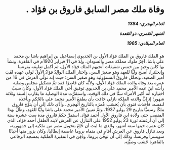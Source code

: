 <h1 dir="rtl">وفاة ملك مصر السابق فاروق بن فؤاد .</h1>

<h5 dir="rtl">العام الهجري:  1384

الشهر القمري: ذو القعدة

العام الميلادي: 1965</h5>

<p dir="rtl">هو الملك فاروق بن الملك فؤاد الأول بن الخديوي إسماعيل بن إبراهيم باشا بن محمد علي باشا. آخِرُ ملوك مملكة مصر والسودان. ولِدَ في 11 فبراير 1920م في القاهرة، ونشأ بها كابن وحيدٍ بين خمسِ شقيقات أنجبهم الملك فؤاد الأول، ثم أكمل تعليمَه بفرنسا وإنجلترا، أصبح وليًّا للعهد وهو صغيرُ السن، واختار الملك الوالِدُ فؤادُ الأولُ لولي عهده لقَبَ أمير الصعيد. وتحمَّل فاروقٌ المسؤولية وهو صغير السن؛ حيث إنه تولَّى العرش في 16 من عمرِه بعد وفاة والده الملك فؤاد الأول، ولأنَّه كان قاصرًا فقد تمَّ تشكيل مجلس وصاية رأَسَه ابنُ عمه الأمير محمد علي بن الخديوي توفيق أخي الملك فؤاد الأول، وكان سببُ اختياره أنه أكبر الأمراء سنًّا في ذلك الوقت، واستمَرَّت مدة الوصاية ما يقارب السنة وثلاثة شهور؛ إذ إنَّ والدته الملكة نازلي خافت بأن يطمَعَ الأمير محمد علي بالحُكمِ ويأخذه لنفسه، فأخذت فتوى بأن يُحسَب عُمرَه بالتاريخ الهجري، وأدَّى ذلك إلى أن يتوَّج فاروق مِلكًا رسميًّا بتاريخ 29 يوليو 1937، وتمَّ تعيينُ الأمير محمد علي باشا وليًّا للعَهدِ، وظَلَّ بهذا المنصب حتى ولادة ابن فاروق الأول أحمد فؤاد. استمرَّ حكمُ فاروق مدة ست عشرة سنة إلى أن أرغمته ثورة 23 يوليو 1952 على التنازل عن العرش لابنه الطفل أحمد فؤاد، الذي كان عمره حينها ستة أشهر، والذي ما لبث أن خُلِعَ بتحويل مصر من ملكية إلى جمهورية، وبعد تنازل فاروق عن العرش أقام في منفاه بروما عاصمة إيطاليا، وكان يزور منها أحيانًا سويسرا وفرنسا، وذلك إلى أن توفِّيَ بروما، ودُفِن في المقبرة الملكية بمسجد الرفاعي بالقاهرة حَسَب وصيَّتِه.</p></br>
